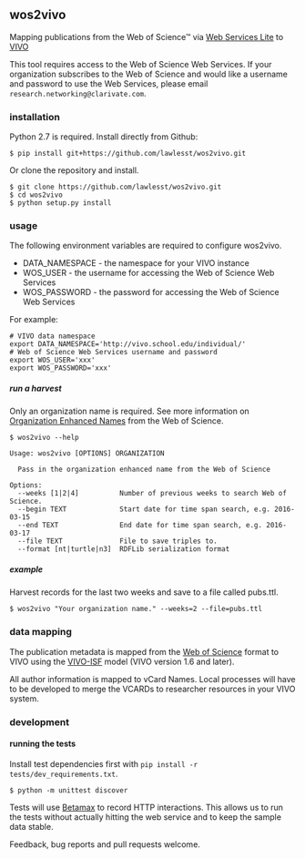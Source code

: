 ## wos2vivo

Mapping publications from the Web of Science™ via [Web Services Lite](https://clarivate.com/products/data-integration/) to [VIVO](http://vivoweb.org)

This tool requires access to the Web of Science Web Services. If your organization subscribes to the Web of Science and would like a username and password to use the Web Services, please email `research.networking@clarivate.com`.

### installation

Python 2.7 is required. Install directly from Github:

```
$ pip install git+https://github.com/lawlesst/wos2vivo.git
```

Or clone the repository and install.

```
$ git clone https://github.com/lawlesst/wos2vivo.git
$ cd wos2vivo
$ python setup.py install
```

### usage

The following environment variables are required to configure wos2vivo. 

* DATA_NAMESPACE - the namespace for your VIVO instance
* WOS_USER - the username for accessing the Web of Science Web Services
* WOS_PASSWORD - the password for accessing the Web of Science Web Services

For example:
```
# VIVO data namespace
export DATA_NAMESPACE='http://vivo.school.edu/individual/'
# Web of Science Web Services username and password
export WOS_USER='xxx'
export WOS_PASSWORD='xxx'
```

##### run a harvest 

Only an organization name is required. See more information on [Organization Enhanced Names](https://images.webofknowledge.com/images/help/WOS/hp_organizations_enhanced_index.html) from the Web of Science.

```
$ wos2vivo --help

Usage: wos2vivo [OPTIONS] ORGANIZATION

  Pass in the organization enhanced name from the Web of Science

Options:
  --weeks [1|2|4]          Number of previous weeks to search Web of Science.
  --begin TEXT             Start date for time span search, e.g. 2016-03-15
  --end TEXT               End date for time span search, e.g. 2016-03-17
  --file TEXT              File to save triples to.
  --format [nt|turtle|n3]  RDFLib serialization format
```

##### example
Harvest records for the last two weeks and save to a file called pubs.ttl.

```
$ wos2vivo "Your organization name." --weeks=2 --file=pubs.ttl
```

### data mapping

The publication metadata is mapped from the [Web of Science](http://ipscience-help.thomsonreuters.com/wosWebServicesLite/dataReturnedGroup/dataReturned.html) format to VIVO using the [VIVO-ISF](https://wiki.duraspace.org/x/P76dB) model (VIVO version 1.6 and later).

All author information is mapped to vCard Names. Local processes will have to be developed to merge the VCARDs to researcher resources in your VIVO system.

### development

#### running the tests
Install test dependencies first with `pip install -r tests/dev_requirements.txt`.

```
$ python -m unittest discover
```

Tests will use [Betamax](http://betamax.readthedocs.org/en/latest/configuring.html) to record HTTP interactions. This allows us to run the tests without actually hitting the web service and to keep the sample data stable.

Feedback, bug reports and pull requests welcome.
